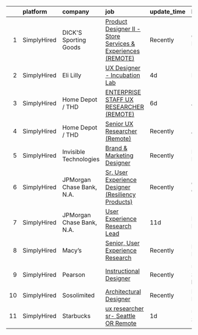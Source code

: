 

|    | platform    | company                   | job                                                                                                                                                                         | update_time   | location                   |
|---:|:------------|:--------------------------|:----------------------------------------------------------------------------------------------------------------------------------------------------------------------------|:--------------|:---------------------------|
|  1 | SimplyHired | DICK'S Sporting Goods     | [Product Designer II - Store Services & Experiences (REMOTE)](https://www.simplyhired.com/job/Qslbnk40FhJ1BwFqut3DfcAQcclEQ2lKMZf3oxJ4YIM4b1UDmuj_gQ?q=generative+designer) | Recently      | Coraopolis, PA             |
|  2 | SimplyHired | Eli Lilly                 | [UX Designer - Incubation Lab](https://www.simplyhired.com/job/a8HXhQYeu2z8MD-Y1IcPAzbmJVuSZCHiH8oLOD4t77ysNtytW7nqkw?q=generative+designer)                                | 4d            | Remote                     |
|  3 | SimplyHired | Home Depot / THD          | [ENTERPRISE STAFF UX RESEARCHER (REMOTE)](https://www.simplyhired.com/job/F2dYvTrtTfM4hm2tnSg6XQO6a-qI2tL7jGHGBQ1sJNn7B-BWs5Q7xA?q=generative+designer)                     | 6d            | Atlanta, GA                |
|  4 | SimplyHired | Home Depot / THD          | [Senior UX Researcher (Remote)](https://www.simplyhired.com/job/DiCavZnQpT21ZdXEi_Pma3djtrmYlXd3j8AD_HXCabAQ_yf7OS0MHA?q=generative+designer)                               | Recently      | Atlanta, GA                |
|  5 | SimplyHired | Invisible Technologies    | [Brand & Marketing Designer](https://www.simplyhired.com/job/HTwYmjjsODkNfYDv_CyZzBHtdoAWeqs31ufgGegB44TMZ7wNUMGZHA?q=generative+designer)                                  | Recently      | New York, NY               |
|  6 | SimplyHired | JPMorgan Chase Bank, N.A. | [Sr. User Experience Designer (Resiliency Products)](https://www.simplyhired.com/job/0rAIwL9jcErs8EX1nWKGVIMfF1DqRvyQid_Rbg55YugR4ms9Y3aO-A?q=generative+designer)          | Recently      | Columbus, OH               |
|  7 | SimplyHired | JPMorgan Chase Bank, N.A. | [User Experience Research Lead](https://www.simplyhired.com/job/8Px6y3MHpFGr5048Xb53gENykecB-AFzPtOs17kDB296n_au6nHKmg?q=generative+designer)                               | 11d           | New York, NY               |
|  8 | SimplyHired | Macy’s                    | [Senior, User Experience Research](https://www.simplyhired.com/job/hcdDdvSQ9nGFJKG4gAjsPiaOZemlOiT-4KPmA3mWbGHhDKelMxRFWw?q=generative+designer)                            | Recently      | New York, NY               |
|  9 | SimplyHired | Pearson                   | [Instructional Designer](https://www.simplyhired.com/job/MFNiyjPfXa8DIrY3nfwHgRk0a9HyD9_7Hf4SJhfEkGY4NHJ2Of7ocQ?q=generative+designer)                                      | Recently      | United States +3 locations |
| 10 | SimplyHired | Sosolimited               | [Architectural Designer](https://www.simplyhired.com/job/1wnZZjS_T2B-Khb33FLg8m5W26VpFJO-O7M0joPbDLzOi2-l3WqCTg?q=generative+designer)                                      | Recently      | Boston, MA                 |
| 11 | SimplyHired | Starbucks                 | [ux researcher sr- Seattle OR Remote](https://www.simplyhired.com/job/r16iM-HXy1pujkz6kgCTrOzA6T0lqpCdmLFliEHnDxMpQZJEFN8ZjQ?q=generative+designer)                         | 1d            | United States              |